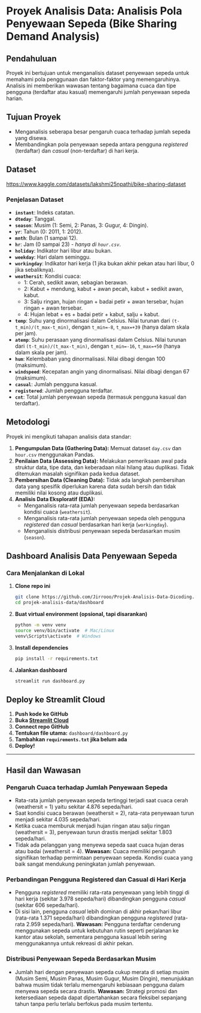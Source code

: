 # Proyek Analisis Data: Analisis Pola Penyewaan Sepeda (Bike Sharing Demand Analysis)

## Pendahuluan
Proyek ini bertujuan untuk menganalisis dataset penyewaan sepeda untuk memahami pola penggunaan dan faktor-faktor yang memengaruhinya. Analisis ini memberikan wawasan tentang bagaimana cuaca dan tipe pengguna (terdaftar atau kasual) memengaruhi jumlah penyewaan sepeda harian.

## Tujuan Proyek
* Menganalisis seberapa besar pengaruh cuaca terhadap jumlah sepeda yang disewa.
* Membandingkan pola penyewaan sepeda antara pengguna *registered* (terdaftar) dan *casual* (non-terdaftar) di hari kerja.

## Dataset
https://www.kaggle.com/datasets/lakshmi25npathi/bike-sharing-dataset

### Penjelasan Dataset
* **`instant`**: Indeks catatan.
* **`dteday`**: Tanggal.
* **`season`**: Musim (1: Semi, 2: Panas, 3: Gugur, 4: Dingin).
* **`yr`**: Tahun (0: 2011, 1: 2012).
* **`mnth`**: Bulan (1 sampai 12).
* **`hr`**: Jam (0 sampai 23) - *hanya di `hour.csv`*.
* **`holiday`**: Indikator hari libur atau bukan.
* **`weekday`**: Hari dalam seminggu.
* **`workingday`**: Indikator hari kerja (1 jika bukan akhir pekan atau hari libur, 0 jika sebaliknya).
* **`weathersit`**: Kondisi cuaca:
    * 1: Cerah, sedikit awan, sebagian berawan.
    * 2: Kabut + mendung, kabut + awan pecah, kabut + sedikit awan, kabut.
    * 3: Salju ringan, hujan ringan + badai petir + awan tersebar, hujan ringan + awan tersebar.
    * 4: Hujan lebat + es + badai petir + kabut, salju + kabut.
* **`temp`**: Suhu yang dinormalisasi dalam Celsius. Nilai turunan dari `(t-t_min)/(t_max-t_min)`, dengan `t_min=-8`, `t_max=+39` (hanya dalam skala per jam).
* **`atemp`**: Suhu perasaan yang dinormalisasi dalam Celsius. Nilai turunan dari `(t-t_min)/(t_max-t_min)`, dengan `t_min=-16`, `t_max=+50` (hanya dalam skala per jam).
* **`hum`**: Kelembaban yang dinormalisasi. Nilai dibagi dengan 100 (maksimum).
* **`windspeed`**: Kecepatan angin yang dinormalisasi. Nilai dibagi dengan 67 (maksimum).
* **`casual`**: Jumlah pengguna kasual.
* **`registered`**: Jumlah pengguna terdaftar.
* **`cnt`**: Total jumlah penyewaan sepeda (termasuk pengguna kasual dan terdaftar).

## Metodologi
Proyek ini mengikuti tahapan analisis data standar:
1.  **Pengumpulan Data (Gathering Data):** Memuat dataset `day.csv` dan `hour.csv` menggunakan Pandas.
2.  **Penilaian Data (Assessing Data):** Melakukan pemeriksaan awal pada struktur data, tipe data, dan keberadaan nilai hilang atau duplikasi. Tidak ditemukan masalah signifikan pada kedua dataset.
3.  **Pembersihan Data (Cleaning Data):** Tidak ada langkah pembersihan data yang spesifik diperlukan karena data sudah bersih dan tidak memiliki nilai kosong atau duplikasi.
4.  **Analisis Data Eksploratif (EDA):**
    * Menganalisis rata-rata jumlah penyewaan sepeda berdasarkan kondisi cuaca (`weathersit`).
    * Menganalisis rata-rata jumlah penyewaan sepeda oleh pengguna *registered* dan *casual* berdasarkan hari kerja (`workingday`).
    * Menganalisis distribusi penyewaan sepeda berdasarkan musim (`season`).

## Dashboard Analisis Data Penyewaan Sepeda  

### Cara Menjalankan di Lokal  

1. **Clone repo ini**  
   ```bash
   git clone https://github.com/Jirrooo/Projek-Analisis-Data-Dicoding.git
   cd projek-analisis-data/dashboard
   ```

2. **Buat virtual environment (opsional, tapi disarankan)**  
   ```bash
   python -m venv venv
   source venv/bin/activate  # Mac/Linux
   venv\Scripts\activate  # Windows
   ```

3. **Install dependencies**  
   ```bash
   pip install -r requirements.txt
   ```

4. **Jalankan dashboard**  
   ```bash
   streamlit run dashboard.py
   ```

## Deploy ke Streamlit Cloud  

1. **Push kode ke GitHub**  
2. **Buka [Streamlit Cloud](https://share.streamlit.io/)**  
3. **Connect repo GitHub**  
4. **Tentukan file utama:** `dashboard/dashboard.py`  
5. **Tambahkan `requirements.txt` jika belum ada**  
6. **Deploy!**  

---

## Hasil dan Wawasan
### Pengaruh Cuaca terhadap Jumlah Penyewaan Sepeda
* Rata-rata jumlah penyewaan sepeda tertinggi terjadi saat cuaca cerah (weathersit = 1) yaitu sekitar 4.876 sepeda/hari.
* Saat kondisi cuaca berawan (weathersit = 2), rata-rata penyewaan turun menjadi sekitar 4.035 sepeda/hari.
* Ketika cuaca memburuk menjadi hujan ringan atau salju ringan (weathersit = 3), penyewaan turun drastis menjadi sekitar 1.803 sepeda/hari.
* Tidak ada pelanggan yang menyewa sepeda saat cuaca hujan deras atau badai (weathersit = 4).
**Wawasan:** Cuaca memiliki pengaruh signifikan terhadap permintaan penyewaan sepeda. Kondisi cuaca yang baik sangat mendukung peningkatan jumlah penyewaan.

### Perbandingan Pengguna Registered dan Casual di Hari Kerja
* Pengguna *registered* memiliki rata-rata penyewaan yang lebih tinggi di hari kerja (sekitar 3.978 sepeda/hari) dibandingkan pengguna *casual* (sekitar 606 sepeda/hari).
* Di sisi lain, pengguna *casual* lebih dominan di akhir pekan/hari libur (rata-rata 1.371 sepeda/hari) dibandingkan pengguna *registered* (rata-rata 2.959 sepeda/hari).
**Wawasan:** Pengguna terdaftar cenderung menggunakan sepeda untuk kebutuhan rutin seperti perjalanan ke kantor atau sekolah, sementara pengguna kasual lebih sering menggunakannya untuk rekreasi di akhir pekan.

### Distribusi Penyewaan Sepeda Berdasarkan Musim
* Jumlah hari dengan penyewaan sepeda cukup merata di setiap musim (Musim Semi, Musim Panas, Musim Gugur, Musim Dingin), menunjukkan bahwa musim tidak terlalu memengaruhi kebiasaan pengguna dalam menyewa sepeda secara drastis.
**Wawasan:** Strategi promosi dan ketersediaan sepeda dapat dipertahankan secara fleksibel sepanjang tahun tanpa perlu terlalu berfokus pada musim tertentu.
